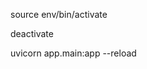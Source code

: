 
<!-- Para correr el entorno virtual -->
source env/bin/activate

<!-- Para cortarlo -->
deactivate

<!-- Para correr el servidor -->
uvicorn app.main:app --reload
